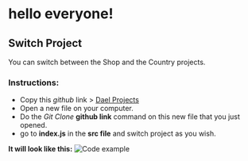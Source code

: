 # hello everyone!

## Switch Project

You can switch between the Shop and the Country projects.

### Instructions:
- Copy this *github* link > [Dael Projects](https://github.com/Dael-Molodic/Aviad-class-work.git) 
- Open a new file on your computer.
- Do the *Git Clone* **github link** command on this new file that you just opened.
- go to **index.js** in the **src file** and switch project as you wish. 

**It will look like this:**
![Code example](https://miro.medium.com/max/1400/1*jiesx_z8gVwLp6PIe9ZKRQ.png)